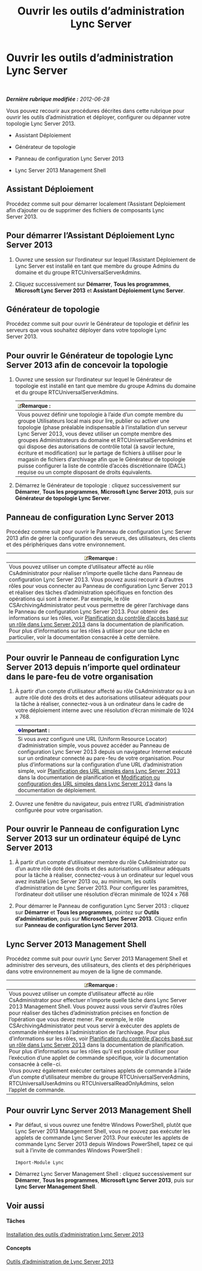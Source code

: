 ﻿---
title: Ouvrir les outils d’administration Lync Server
TOCTitle: Ouvrir les outils d’administration Lync Server
ms:assetid: 8c58de94-9e0a-4368-9e14-9afcaa1142d0
ms:mtpsurl: https://technet.microsoft.com/fr-fr/library/Gg195741(v=OCS.15)
ms:contentKeyID: 49298018
ms.date: 05/20/2016
mtps_version: v=OCS.15
ms.translationtype: HT
---

# Ouvrir les outils d’administration Lync Server

 

_**Dernière rubrique modifiée :** 2012-06-28_

Vous pouvez recourir aux procédures décrites dans cette rubrique pour ouvrir les outils d’administration et déployer, configurer ou dépanner votre topologie Lync Server 2013.

  - Assistant Déploiement

  - Générateur de topologie

  - Panneau de configuration Lync Server 2013

  - Lync Server 2013 Management Shell

## Assistant Déploiement

Procédez comme suit pour démarrer localement l’Assistant Déploiement afin d’ajouter ou de supprimer des fichiers de composants Lync Server 2013.

## Pour démarrer l’Assistant Déploiement Lync Server 2013

1.  Ouvrez une session sur l’ordinateur sur lequel l’Assistant Déploiement de Lync Server est installé en tant que membre du groupe Admins du domaine et du groupe RTCUniversalServerAdmins.

2.  Cliquez successivement sur **Démarrer**, **Tous les programmes**, **Microsoft Lync Server 2013** et **Assistant Déploiement Lync Server**.

## Générateur de topologie

Procédez comme suit pour ouvrir le Générateur de topologie et définir les serveurs que vous souhaitez déployer dans votre topologie Lync Server 2013.

## Pour ouvrir le Générateur de topologie Lync Server 2013 afin de concevoir la topologie

1.  Ouvrez une session sur l’ordinateur sur lequel le Générateur de topologie est installé en tant que membre du groupe Admins du domaine et du groupe RTCUniversalServerAdmins.
    
    <table>
    <thead>
    <tr class="header">
    <th><img src="images/Gg398920.note(OCS.15).gif" title="note" alt="note" />Remarque :</th>
    </tr>
    </thead>
    <tbody>
    <tr class="odd">
    <td>Vous pouvez définir une topologie à l’aide d’un compte membre du groupe Utilisateurs local mais pour lire, publier ou activer une topologie (phase préalable indispensable à l’installation d’un serveur Lync Server 2013, vous devez utiliser un compte membre des groupes Administrateurs du domaine et RTCUniversalServerAdmins et qui dispose des autorisations de contrôle total (à savoir lecture, écriture et modification) sur le partage de fichiers à utiliser pour le magasin de fichiers d’archivage afin que le Générateur de topologie puisse configurer la liste de contrôle d’accès discrétionnaire (DACL) requise ou un compte disposant de droits équivalents.</td>
    </tr>
    </tbody>
    </table>


2.  Démarrez le Générateur de topologie : cliquez successivement sur **Démarrer**, **Tous les programmes**, **Microsoft Lync Server 2013**, puis sur **Générateur de topologie Lync Server**.

## Panneau de configuration Lync Server 2013

Procédez comme suit pour ouvrir le Panneau de configuration Lync Server 2013 afin de gérer la configuration des serveurs, des utilisateurs, des clients et des périphériques dans votre environnement.

<table>
<thead>
<tr class="header">
<th><img src="images/Gg398920.note(OCS.15).gif" title="note" alt="note" />Remarque :</th>
</tr>
</thead>
<tbody>
<tr class="odd">
<td>Vous pouvez utiliser un compte d’utilisateur affecté au rôle CsAdministrator pour réaliser n’importe quelle tâche dans Panneau de configuration Lync Server 2013. Vous pouvez aussi recourir à d’autres rôles pour vous connecter au Panneau de configuration Lync Server 2013 et réaliser des tâches d’administration spécifiques en fonction des opérations qui sont à mener. Par exemple, le rôle CSArchivingAdministrator peut vous permettre de gérer l’archivage dans le Panneau de configuration Lync Server 2013. Pour obtenir des informations sur les rôles, voir <a href="lync-server-2013-planning-for-role-based-access-control.md">Planification du contrôle d’accès basé sur un rôle dans Lync Server 2013</a> dans la documentation de planification. Pour plus d’informations sur les rôles à utiliser pour une tâche en particulier, voir la documentation consacrée à cette dernière.</td>
</tr>
</tbody>
</table>


## Pour ouvrir le Panneau de configuration Lync Server 2013 depuis n’importe quel ordinateur dans le pare-feu de votre organisation

1.  À partir d’un compte d’utilisateur affecté au rôle CsAdministrator ou à un autre rôle doté des droits et des autorisations utilisateur adéquats pour la tâche à réaliser, connectez-vous à un ordinateur dans le cadre de votre déploiement interne avec une résolution d’écran minimale de 1024 x 768.
    
    <table>
    <thead>
    <tr class="header">
    <th><img src="images/Gg425917.important(OCS.15).gif" title="important" alt="important" />Important :</th>
    </tr>
    </thead>
    <tbody>
    <tr class="odd">
    <td>Si vous avez configuré une URL (Uniform Resource Locator) d’administration simple, vous pouvez accéder au Panneau de configuration Lync Server 2013 depuis un navigateur Internet exécuté sur un ordinateur connecté au pare-feu de votre organisation. Pour plus d’informations sur la configuration d’une URL d’administration simple, voir <a href="lync-server-2013-planning-for-simple-urls.md">Planification des URL simples dans Lync Server 2013</a> dans la documentation de planification et <a href="lync-server-2013-edit-or-configure-simple-urls.md">Modification ou configuration des URL simples dans Lync Server 2013</a> dans la documentation de déploiement.</td>
    </tr>
    </tbody>
    </table>


2.  Ouvrez une fenêtre du navigateur, puis entrez l’URL d’administration configurée pour votre organisation.

## Pour ouvrir le Panneau de configuration Lync Server 2013 sur un ordinateur équipé de Lync Server 2013

1.  À partir d’un compte d’utilisateur membre du rôle CsAdministrator ou d’un autre rôle doté des droits et des autorisations utilisateur adéquats pour la tâche à réaliser, connectez-vous à un ordinateur sur lequel vous avez installé Lync Server 2013 ou, au minimum, les outils d’administration de Lync Server 2013. Pour configurer les paramètres, l’ordinateur doit utiliser une résolution d’écran minimale de 1024 x 768

2.  Pour démarrer le Panneau de configuration Lync Server 2013 : cliquez sur **Démarrer** et **Tous les programmes**, pointez sur **Outils d’administration**, puis sur **Microsoft Lync Server 2013**. Cliquez enfin sur **Panneau de configuration Lync Server 2013**.

## Lync Server 2013 Management Shell

Procédez comme suit pour ouvrir Lync Server 2013 Management Shell et administrer des serveurs, des utilisateurs, des clients et des périphériques dans votre environnement au moyen de la ligne de commande.

<table>
<thead>
<tr class="header">
<th><img src="images/Gg398920.note(OCS.15).gif" title="note" alt="note" />Remarque :</th>
</tr>
</thead>
<tbody>
<tr class="odd">
<td>Vous pouvez utiliser un compte d’utilisateur affecté au rôle CsAdministrator pour effectuer n’importe quelle tâche dans Lync Server 2013 Management Shell. Vous pouvez aussi vous servir d’autres rôles pour réaliser des tâches d’administration précises en fonction de l’opération que vous devez mener. Par exemple, le rôle CSArchivingAdministrator peut vous servir à exécuter des applets de commande inhérentes à l’administration de l’archivage. Pour plus d’informations sur les rôles, voir <a href="lync-server-2013-planning-for-role-based-access-control.md">Planification du contrôle d’accès basé sur un rôle dans Lync Server 2013</a> dans la documentation de planification. Pour plus d’informations sur les rôles qu’il est possible d’utiliser pour l’exécution d’une applet de commande spécifique, voir la documentation consacrée à celle-ci.<br />
Vous pouvez également exécuter certaines applets de commande à l’aide d’un compte d’utilisateur membre du groupe RTCUniversalServerAdmins, RTCUniversalUserAdmins ou RTCUniversalReadOnlyAdmins, selon l’applet de commande.</td>
</tr>
</tbody>
</table>


## Pour ouvrir Lync Server 2013 Management Shell

  - Par défaut, si vous ouvrez une fenêtre Windows PowerShell, plutôt que Lync Server 2013 Management Shell, vous ne pouvez pas exécuter les applets de commande Lync Server 2013. Pour exécuter les applets de commande Lync Server 2013 depuis Windows PowerShell, tapez ce qui suit à l’invite de commandes Windows PowerShell :
    
    `Import-Module Lync`

  - Démarrez Lync Server Management Shell : cliquez successivement sur **Démarrer**, **Tous les programmes**, **Microsoft Lync Server 2013**, puis sur **Lync Server Management Shell**.

## Voir aussi

#### Tâches

[Installation des outils d’administration Lync Server 2013](lync-server-2013-install-lync-server-administrative-tools.md)  

#### Concepts

[Outils d’administration de Lync Server 2013](lync-server-2013-lync-server-administrative-tools.md)

